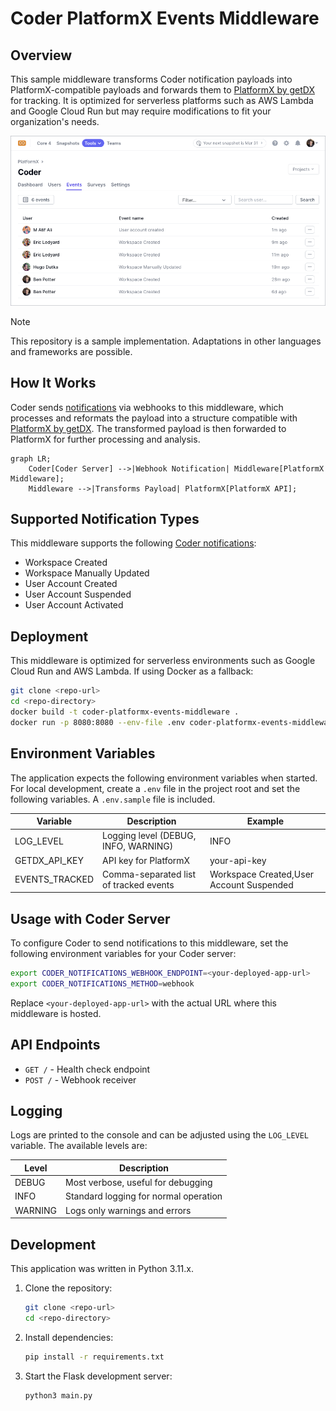 # Coder PlatformX Events Middleware

## Overview

This sample middleware transforms Coder notification payloads into PlatformX-compatible payloads and forwards them to [PlatformX by getDX](https://getdx.com/platformx) for tracking. It is optimized for serverless platforms such as AWS Lambda and Google Cloud Run but may require modifications to fit your organization's needs.

![PlatformX Screenshot with Coder Events](./platformx-screenshot.png)

> [!NOTE]
> This repository is a sample implementation. Adaptations in other languages and frameworks are possible.

## How It Works

Coder sends [notifications](https://coder.com/docs/admin/monitoring/notifications) via webhooks to this middleware, which processes and reformats the payload into a structure compatible with [PlatformX by getDX](https://help.getdx.com/en/articles/7880779-getting-started). The transformed payload is then forwarded to PlatformX for further processing and analysis.

```mermaid
graph LR;
    Coder[Coder Server] -->|Webhook Notification| Middleware[PlatformX Middleware];
    Middleware -->|Transforms Payload| PlatformX[PlatformX API];
```

## Supported Notification Types

This middleware supports the following [Coder notifications](https://coder.com/docs/admin/monitoring/notifications):

- Workspace Created
- Workspace Manually Updated
- User Account Created
- User Account Suspended
- User Account Activated

## Deployment

This middleware is optimized for serverless environments such as Google Cloud Run and AWS Lambda. If using Docker as a fallback:

```sh
git clone <repo-url>
cd <repo-directory>
docker build -t coder-platformx-events-middleware .
docker run -p 8080:8080 --env-file .env coder-platformx-events-middleware
```

## Environment Variables

The application expects the following environment variables when started. For local development, create a `.env` file in the project root and set the following variables. A `.env.sample` file is included.

| Variable       | Description                            | Example                                  |
| -------------- | -------------------------------------- | ---------------------------------------- |
| LOG_LEVEL      | Logging level (DEBUG, INFO, WARNING)   | INFO                                     |
| GETDX_API_KEY  | API key for PlatformX                  | your-api-key                             |
| EVENTS_TRACKED | Comma-separated list of tracked events | Workspace Created,User Account Suspended |

## Usage with Coder Server

To configure Coder to send notifications to this middleware, set the following environment variables for your Coder server:

```sh
export CODER_NOTIFICATIONS_WEBHOOK_ENDPOINT=<your-deployed-app-url>
export CODER_NOTIFICATIONS_METHOD=webhook
```

Replace `<your-deployed-app-url>` with the actual URL where this middleware is hosted.

## API Endpoints

- `GET /` - Health check endpoint
- `POST /` - Webhook receiver

## Logging

Logs are printed to the console and can be adjusted using the `LOG_LEVEL` variable. The available levels are:

| Level   | Description                           |
| ------- | ------------------------------------- |
| DEBUG   | Most verbose, useful for debugging    |
| INFO    | Standard logging for normal operation |
| WARNING | Logs only warnings and errors         |

## Development

This application was written in Python 3.11.x.

1. Clone the repository:
   ```sh
   git clone <repo-url>
   cd <repo-directory>
   ```
2. Install dependencies:

   ```sh
   pip install -r requirements.txt
   ```

3. Start the Flask development server:
   ```sh
   python3 main.py
   ```
